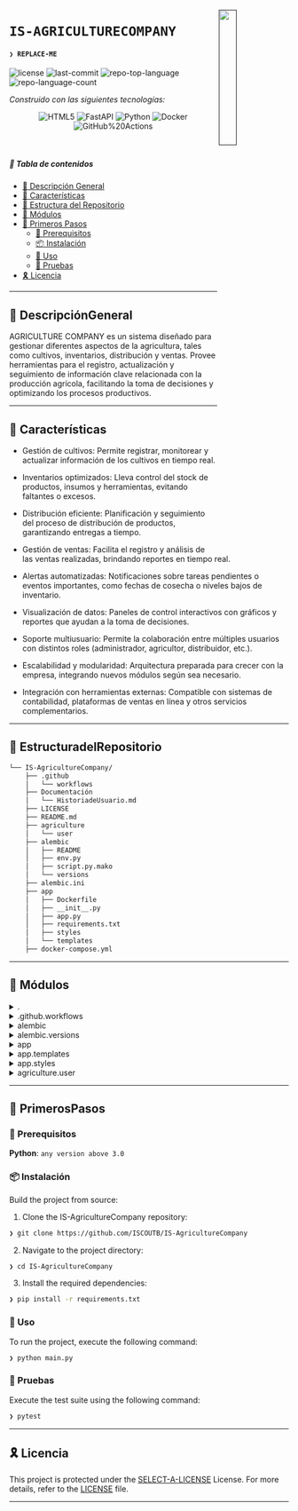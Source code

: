 [<img src="https://img.icons8.com/?size=512&id=55494&format=png" align="right" width="25%" padding-right="350">]()

# `IS-AGRICULTURECOMPANY`

#### <code>❯ REPLACE-ME</code>

<p align="left">
	<img src="https://img.shields.io/github/license/ISCOUTB/AG-AgricultureCompany?style=social&logo=opensourceinitiative&logoColor=white&color=00ff1b" alt="license">
	<img src="https://img.shields.io/github/last-commit/ISCOUTB/AG-AgricultureCompany?style=social&logo=git&logoColor=white&color=00ff1b" alt="last-commit">
	<img src="https://img.shields.io/github/languages/top/ISCOUTB/AG-AgricultureCompany?style=social&color=00ff1b" alt="repo-top-language">
	<img src="https://img.shields.io/github/languages/count/ISCOUTB/AG-AgricultureCompany?style=social&color=00ff1b" alt="repo-language-count">
</p>
<p align="left">
		<em>Construido con las siguientes tecnologías:</em>
</p>
<p align="center">
	<img src="https://img.shields.io/badge/HTML5-E34F26.svg?style=social&logo=HTML5&logoColor=white" alt="HTML5">
	<img src="https://img.shields.io/badge/YAML-CB171E.svg?style=social&logo=YAML&logoColor=white" alt="FastAPI">
	<img src="https://img.shields.io/badge/Python-3776AB.svg?style=social&logo=Python&logoColor=white" alt="Python">
	<img src="https://img.shields.io/badge/Docker-2496ED.svg?style=social&logo=Docker&logoColor=white" alt="Docker">
	<img src="https://img.shields.io/badge/GitHub%20Actions-2088FF.svg?style=social&logo=GitHub-Actions&logoColor=white" alt="GitHub%20Actions">
</p>

<br>

##### 🔗 Tabla de contenidos

- [📍 Descripción General](#-DescripciónGeneral)
- [👾 Características](#-Características)
- [📂 Estructura del Repositorio](#-EstructuradelRepositorio)
- [🧩 Módulos](#-Módulos)
- [🚀 Primeros Pasos](#-PrimerosPasos)
    - [🔖 Prerequisitos](#-Prerequisitos)
    - [📦 Instalación](#-Instalación)
    - [🤖 Uso](#-Uso)
    - [🧪 Pruebas](#-Pruebas)
- [🎗 Licencia](#-Licencia)

---

## 📍 DescripciónGeneral

AGRICULTURE COMPANY es un sistema diseñado para gestionar diferentes aspectos de la agricultura, tales como cultivos, inventarios, distribución y ventas. Provee herramientas para el registro, actualización y seguimiento de información clave relacionada con la producción agrícola, facilitando la toma de decisiones y optimizando los procesos productivos.

---

## 👾 Características

- Gestión de cultivos:
Permite registrar, monitorear y actualizar información de los cultivos en tiempo real.

- Inventarios optimizados:
Lleva control del stock de productos, insumos y herramientas, evitando faltantes o excesos.

- Distribución eficiente:
Planificación y seguimiento del proceso de distribución de productos, garantizando entregas a tiempo.

- Gestión de ventas:
Facilita el registro y análisis de las ventas realizadas, brindando reportes en tiempo real.

- Alertas automatizadas:
Notificaciones sobre tareas pendientes o eventos importantes, como fechas de cosecha o niveles bajos de inventario.

- Visualización de datos:
Paneles de control interactivos con gráficos y reportes que ayudan a la toma de decisiones.

- Soporte multiusuario:
Permite la colaboración entre múltiples usuarios con distintos roles (administrador, agricultor, distribuidor, etc.).

- Escalabilidad y modularidad:
Arquitectura preparada para crecer con la empresa, integrando nuevos módulos según sea necesario.

- Integración con herramientas externas:
Compatible con sistemas de contabilidad, plataformas de ventas en línea y otros servicios complementarios.



---

## 📂 EstructuradelRepositorio

```sh
└── IS-AgricultureCompany/
    ├── .github
    │   └── workflows
    ├── Documentación
    │   └── HistoriadeUsuario.md
    ├── LICENSE
    ├── README.md
    ├── agriculture
    │   └── user
    ├── alembic
    │   ├── README
    │   ├── env.py
    │   ├── script.py.mako
    │   └── versions
    ├── alembic.ini
    ├── app
    │   ├── Dockerfile
    │   ├── __init__.py
    │   ├── app.py
    │   ├── requirements.txt
    │   ├── styles
    │   └── templates
    ├── docker-compose.yml
```

---

## 🧩 Módulos

<details closed><summary>.</summary>

| File | Summary |
| --- | --- |
| [docker-compose.yml](https://github.com/ISCOUTB/AG-AgricultureCompany/blob/main/docker-compose.yml) | <code>❯ REPLACE-ME</code> |

</details>

<details closed><summary>.github.workflows</summary>

| File | Summary |
| --- | --- |
| [build.yml](https://github.com/ISCOUTB/AG-AgricultureCompany/blob/main/.github/workflows/build.yml) | <code>❯ REPLACE-ME</code> |

</details>

<details closed><summary>alembic</summary>

| File | Summary |
| --- | --- |
| [script.py.mako](https://github.com/ISCOUTB/AG-AgricultureCompany/blob/main/alembic/script.py.mako) | <code>❯ REPLACE-ME</code> |
| [env.py](https://github.com/ISCOUTB/AG-AgricultureCompany/blob/main/alembic/env.py) | <code>❯ REPLACE-ME</code> |

</details>

<details closed><summary>alembic.versions</summary>

| File | Summary |
| --- | --- |
| [7a497025eebc_.py](https://github.com/ISCOUTB/AG-AgricultureCompany/blob/main/alembic/versions/7a497025eebc_.py) | <code>❯ REPLACE-ME</code> |

</details>

<details closed><summary>app</summary>

| File | Summary |
| --- | --- |
| [app.py](https://github.com/ISCOUTB/AG-AgricultureCompany/blob/main/app/app.py) | <code>❯ REPLACE-ME</code> |
| [requirements.txt](https://github.com/ISCOUTB/AG-AgricultureCompany/blob/main/app/requirements.txt) | <code>❯ REPLACE-ME</code> |
| [Dockerfile](https://github.com/ISCOUTB/AG-AgricultureCompany/blob/main/app/Dockerfile) | <code>❯ REPLACE-ME</code> |

</details>

<details closed><summary>app.templates</summary>

| File | Summary |
| --- | --- |
| [about_us.html](https://github.com/ISCOUTB/AG-AgricultureCompany/blob/main/app/templates/about_us.html) | <code>❯ REPLACE-ME</code> |
| [contact_us.html](https://github.com/ISCOUTB/AG-AgricultureCompany/blob/main/app/templates/contact_us.html) | <code>❯ REPLACE-ME</code> |
| [login.html](https://github.com/ISCOUTB/AG-AgricultureCompany/blob/main/app/templates/login.html) | <code>❯ REPLACE-ME</code> |
| [index.html](https://github.com/ISCOUTB/AG-AgricultureCompany/blob/main/app/templates/index.html) | <code>❯ REPLACE-ME</code> |
| [base.html](https://github.com/ISCOUTB/AG-AgricultureCompany/blob/main/app/templates/base.html) | <code>❯ REPLACE-ME</code> |

</details>

<details closed><summary>app.styles</summary>

| File | Summary |
| --- | --- |
| [login.css](https://github.com/ISCOUTB/AG-AgricultureCompany/blob/main/app/styles/login.css) | <code>❯ REPLACE-ME</code> |

</details>

<details closed><summary>agriculture.user</summary>

| File | Summary |
| --- | --- |
| [database.py](https://github.com/ISCOUTB/AG-AgricultureCompany/blob/main/agriculture/user/database.py) | <code>❯ REPLACE-ME</code> |
| [config.py](https://github.com/ISCOUTB/AG-AgricultureCompany/blob/main/agriculture/user/config.py) | <code>❯ REPLACE-ME</code> |
| [models.py](https://github.com/ISCOUTB/AG-AgricultureCompany/blob/main/agriculture/user/models.py) | <code>❯ REPLACE-ME</code> |

</details>

---

## 🚀 PrimerosPasos

### 🔖 Prerequisitos

**Python**: `any version above 3.0`

### 📦 Instalación

Build the project from source:

1. Clone the IS-AgricultureCompany repository:
```sh
❯ git clone https://github.com/ISCOUTB/IS-AgricultureCompany
```

2. Navigate to the project directory:
```sh
❯ cd IS-AgricultureCompany
```

3. Install the required dependencies:
```sh
❯ pip install -r requirements.txt
```

### 🤖 Uso

To run the project, execute the following command:

```sh
❯ python main.py
```

### 🧪 Pruebas

Execute the test suite using the following command:

```sh
❯ pytest
```

---


## 🎗 Licencia

This project is protected under the [SELECT-A-LICENSE](https://choosealicense.com/licenses) License. For more details, refer to the [LICENSE](https://choosealicense.com/licenses/) file.

---


